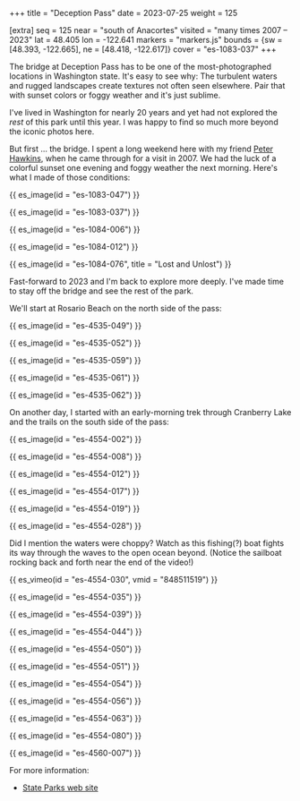 +++
title = "Deception Pass"
date = 2023-07-25
weight = 125

[extra]
seq = 125
near = "south of Anacortes"
visited = "many times 2007 – 2023"
lat = 48.405
lon = -122.641
markers = "markers.js"
bounds = {sw = [48.393, -122.665], ne = [48.418, -122.617]}
cover = "es-1083-037"
+++

The bridge at Deception Pass has to be one of the most-photographed locations in Washington state. It's easy to see why: The turbulent waters and rugged landscapes create textures not often seen elsewhere. Pair that with sunset colors or foggy weather and it's just sublime.

I've lived in Washington for nearly 20 years and yet had not explored the _rest_ of this park until this year. I was happy to find so much more beyond the iconic photos here.

<!-- more -->

But first ... the bridge. I spent a long weekend here with my friend [Peter Hawkins](https://www.phawkinsphoto.com), when he came through for a visit in 2007. We had the luck of a colorful sunset one evening and foggy weather the next morning. Here's what I made of those conditions:

{{ es_image(id = "es-1083-047") }}

{{ es_image(id = "es-1083-037") }}

{{ es_image(id = "es-1084-006") }}

{{ es_image(id = "es-1084-012") }}

{{ es_image(id = "es-1084-076", title = "Lost and Unlost") }}

Fast-forward to 2023 and I'm back to explore more deeply. I've made time to stay off the bridge and see the rest of the park. 

We'll start at Rosario Beach on the north side of the pass:

{{ es_image(id = "es-4535-049") }}

{{ es_image(id = "es-4535-052") }}

{{ es_image(id = "es-4535-059") }}

{{ es_image(id = "es-4535-061") }}

{{ es_image(id = "es-4535-062") }}

On another day, I started with an early-morning trek through Cranberry Lake and the trails on the south side of the pass:

{{ es_image(id = "es-4554-002") }}

{{ es_image(id = "es-4554-008") }}

{{ es_image(id = "es-4554-012") }}

{{ es_image(id = "es-4554-017") }}

{{ es_image(id = "es-4554-019") }}

{{ es_image(id = "es-4554-028") }}

Did I mention the waters were choppy? Watch as this fishing(?) boat fights its way through the waves to the open ocean beyond. (Notice the sailboat rocking back and forth near the end of the video!)

{{ es_vimeo(id = "es-4554-030", vmid = "848511519") }}

{{ es_image(id = "es-4554-035") }}

{{ es_image(id = "es-4554-039") }}

{{ es_image(id = "es-4554-044") }}

{{ es_image(id = "es-4554-050") }}

{{ es_image(id = "es-4554-051") }}

{{ es_image(id = "es-4554-054") }}

{{ es_image(id = "es-4554-056") }}

{{ es_image(id = "es-4554-063") }}

{{ es_image(id = "es-4554-080") }}

{{ es_image(id = "es-4560-007") }}

For more information:

* [State Parks web site](https://www.parks.wa.gov/497/Deception-Pass)
